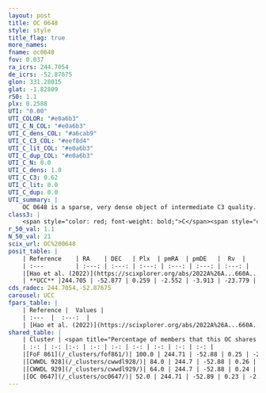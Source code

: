 ```yaml
---
layout: post
title: OC 0648
style: style
title_flag: true
more_names: 
fname: oc0648
fov: 0.037
ra_icrs: 244.7054
de_icrs: -52.87675
glon: 331.28015
glat: -1.82809
r50: 1.1
plx: 0.2588
UTI: "0.00"
UTI_COLOR: "#e0a6b3"
UTI_C_N_COL: "#e0a6b3"
UTI_C_dens_COL: "#a6cab9"
UTI_C_C3_COL: "#eef8d4"
UTI_C_lit_COL: "#e0a6b3"
UTI_C_dup_COL: "#e0a6b3"
UTI_C_N: 0.0
UTI_C_dens: 1.0
UTI_C_C3: 0.62
UTI_C_lit: 0.0
UTI_C_dup: 0.0
UTI_summary: |
    OC 0648 is a sparse, very dense object of intermediate C3 quality. It was recently reported in the literature.<br><br><span style="color: #99180f; font-weight: bold;">Warning: </span>This is very likely a duplicate object, which shares a large percentage of members with at least one previously reported entry, and a significant percentage with at least one entry reported in the same catalogue.<br><br><span style="color: #99180f; font-weight: bold;">Warning: </span>contains less than 25 stars with <i>P>0.5</i> estimated.
class3: |
    <span style="color: red; font-weight: bold;">C</span><span style="color: green; font-weight: bold;">A</span>
r_50_val: 1.1
N_50_val: 21
scix_url: OC%200648
posit_table: |
    | Reference    | RA    | DEC   | Plx  | pmRA  | pmDE   |  Rv  |
    | :---         | :---: | :---: | :---: | :---: | :---: | :---: |
    |[Hao et al. (2022)](https://scixplorer.org/abs/2022A%26A...660A...4H) | 244.759 | -52.876 | 0.285 | -2.545 | -3.873 | -- |
    | **UCC** |244.705 | -52.877 | 0.259 | -2.552 | -3.913 | -23.779 | 
cds_radec: 244.7054,-52.87675
carousel: UCC
fpars_table: |
    | Reference |  Values |
    | :---  |  :---:  |
    | [Hao et al. (2022)](https://scixplorer.org/abs/2022A%26A...660A...4H) | `AG=2.98, age=9.4, Z=0.026` |
shared_table: |
    | Cluster | <span title="Percentage of members that this OC shares with the ones listed">%</span>   | RA   | DEC   | Plx   | pmRA  | pmDE  | Rv | UTI |
    | :-: | :-: |:-: | :-: | :-: | :-: | :-: | :-: | :-: |
    |[FoF 861](/_clusters/fof861/)| 100.0 | 244.71 | -52.88 | 0.25 | -2.59 | -3.98 | -24.64 |0.8 |
    |[CWWDL 928](/_clusters/cwwdl928/)| 84.0 | 244.7 | -52.88 | 0.26 | -2.6 | -3.97 | -23.78 |0.0 |
    |[CWWDL 929](/_clusters/cwwdl929/)| 64.0 | 244.7 | -52.88 | 0.24 | -2.61 | -3.97 | -24.64 |0.0 |
    |[OC 0647](/_clusters/oc0647/)| 52.0 | 244.71 | -52.89 | 0.23 | -2.6 | -3.97 | -24.64 |0.0 |
---
```

